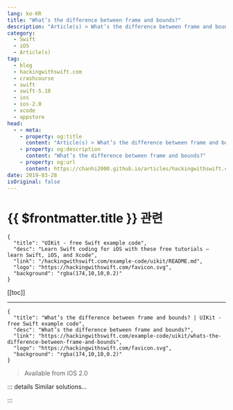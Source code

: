 ```yaml
---
lang: ko-KR
title: "What’s the difference between frame and bounds?"
description: "Article(s) > What’s the difference between frame and bounds?"
category:
  - Swift
  - iOS
  - Article(s)
tag: 
  - blog
  - hackingwithswift.com
  - crashcourse
  - swift
  - swift-5.10
  - ios
  - ios-2.0
  - xcode
  - appstore
head:
  - - meta:
    - property: og:title
      content: "Article(s) > What’s the difference between frame and bounds?"
    - property: og:description
      content: "What’s the difference between frame and bounds?"
    - property: og:url
      content: https://chanhi2000.github.io/articles/hackingwithswift.com/example-code/uikit/whats-the-difference-between-frame-and-bounds.html
date: 2019-03-28
isOriginal: false
---
```


# {{ $frontmatter.title }} 관련

```component VPCard
{
  "title": "UIKit - free Swift example code",
  "desc": "Learn Swift coding for iOS with these free tutorials – learn Swift, iOS, and Xcode",
  "link": "/hackingwithswift.com/example-code/uikit/README.md",
  "logo": "https://hackingwithswift.com/favicon.svg",
  "background": "rgba(174,10,10,0.2)"
}
```

[[toc]]

---

```component VPCard
{
  "title": "What’s the difference between frame and bounds? | UIKit - free Swift example code",
  "desc": "What’s the difference between frame and bounds?",
  "link": "https://hackingwithswift.com/example-code/uikit/whats-the-difference-between-frame-and-bounds",
  "logo": "https://hackingwithswift.com/favicon.svg",
  "background": "rgba(174,10,10,0.2)"
}
```

> Available from iOS 2.0

<!-- TODO: 작성 -->

<!--
All `UIView` subclasses have two properties that at first glance seem similar: `frame` and `bounds`. Both return a `CGRect` – a rectangle containing their X and Y position, plus their width and height – but that doesn’t mean they are the *same*.

At its simplest, a view’s bounds refers to its coordinates relative to its own space (as if the rest of your view hierarchy didn’t exist), whereas its frame refers to its coordinates relative to its parent’s space.

This means a few things:

1. If you create a view at X:0, Y:0, width:100, height:100, its `frame` and `bounds` are the same.
2. If you move that view to X:100, its frame will reflect that change but its bounds will not. Remember, the bounds is relative to the view’s own space, and internally to the view nothing has changed.
3. If you transform the view, e.g. rotating it or scaling it up, the frame will change to reflect that, but the bounds still won’t – as far as the view is concerned internally, it hasn’t changed.

When you change the width or height of either `frame` or `bounds`, the other value is updated to match. Generally it’s better to modify `bounds` plus `center` and `transform`, and let UIKit calculate the `frame` for you.

-->

::: details Similar solutions…

<!--
/quick-start/swiftui/swiftui-tips-and-tricks">SwiftUI tips and tricks 
/quick-start/swiftui/all-swiftui-property-wrappers-explained-and-compared">All SwiftUI property wrappers explained and compared 
/quick-start/swiftui/how-to-give-a-view-a-custom-frame">How to give a view a custom frame 
/example-code/uikit/how-to-create-live-playgrounds-in-xcode">How to create live playgrounds in Xcode 
/example-code/games/how-to-create-a-random-terrain-tile-map-using-sktilemapnode-and-gkperlinnoisesource">How to create a random terrain tile map using SKTileMapNode and GKPerlinNoiseSource</a>
-->

:::

